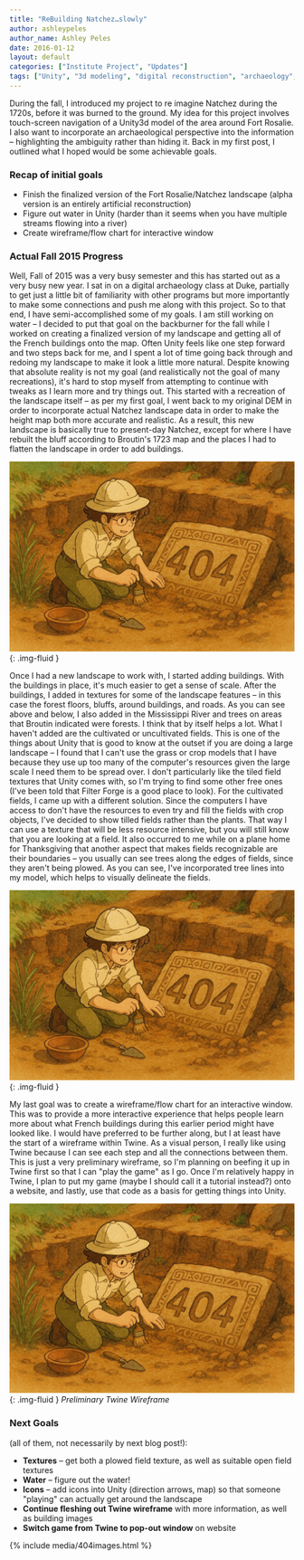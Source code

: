 ```yaml
---
title: "ReBuilding Natchez…slowly"
author: ashleypeles
author_name: Ashley Peles
date: 2016-01-12
layout: default
categories: ["Institute Project", "Updates"]
tags: ["Unity", "3d modeling", "digital reconstruction", "archaeology", "natchez", "Fort Rosalie", "historical reconstruction"]
---
```

During the fall, I introduced my project to re imagine Natchez during the 1720s, before it was burned to the ground. My idea for this project involves touch-screen navigation of a Unity3d model of the area around Fort Rosalie. I also want to incorporate an archaeological perspective into the information – highlighting the ambiguity rather than hiding it. Back in my first post, I outlined what I hoped would be some achievable goals.

### Recap of initial goals
* Finish the finalized version of the Fort Rosalie/Natchez landscape (alpha version is an entirely artificial reconstruction)
* Figure out water in Unity (harder than it seems when you have multiple streams flowing into a river)
* Create wireframe/flow chart for interactive window

### Actual Fall 2015 Progress

Well, Fall of 2015 was a very busy semester and this has started out as a very busy new year. I sat in on a digital archaeology class at Duke, partially to get just a little bit of familiarity with other programs but more importantly to make some connections and push me along with this project. So to that end, I have semi-accomplished some of my goals. I am still working on water – I decided to put that goal on the backburner for the fall while I worked on creating a finalized version of my landscape and getting all of the French buildings onto the map. Often Unity feels like one step forward and two steps back for me, and I spent a lot of time going back through and redoing my landscape to make it look a little more natural. Despite knowing that absolute reality is not my goal (and realistically not the goal of many recreations), it's hard to stop myself from attempting to continue with tweaks as I learn more and try things out. This started with a recreation of the landscape itself – as per my first goal, I went back to my original DEM in order to incorporate actual Natchez landscape data in order to make the height map both more accurate and realistic. As a result, this new landscape is basically true to present-day Natchez, except for where I have rebuilt the bluff according to Broutin's 1723 map and the places I had to flatten the landscape in order to add buildings.

![Natchez landscape reconstruction progress](/images/posts/404.png){: .img-fluid }

Once I had a new landscape to work with, I started adding buildings. With the buildings in place, it's much easier to get a sense of scale. After the buildings, I added in textures for some of the landscape features – in this case the forest floors, bluffs, around buildings, and roads. As you can see above and below, I also added in the Mississippi River and trees on areas that Broutin indicated were forests. I think that by itself helps a lot. What I haven't added are the cultivated or uncultivated fields. This is one of the things about Unity that is good to know at the outset if you are doing a large landscape – I found that I can't use the grass or crop models that I have because they use up too many of the computer's resources given the large scale I need them to be spread over. I don't particularly like the tiled field textures that Unity comes with, so I'm trying to find some other free ones (I've been told that Filter Forge is a good place to look). For the cultivated fields, I came up with a different solution. Since the computers I have access to don't have the resources to even try and fill the fields with crop objects, I've decided to show tilled fields rather than the plants. That way I can use a texture that will be less resource intensive, but you will still know that you are looking at a field. It also occurred to me while on a plane home for Thanksgiving that another aspect that makes fields recognizable are their boundaries – you usually can see trees along the edges of fields, since they aren't being plowed. As you can see, I've incorporated tree lines into my model, which helps to visually delineate the fields.

![Natchez model with buildings and landscape features](/images/posts/404.png){: .img-fluid }

My last goal was to create a wireframe/flow chart for an interactive window. This was to provide a more interactive experience that helps people learn more about what French buildings during this earlier period might have looked like. I would have preferred to be further along, but I at least have the start of a wireframe within Twine. As a visual person, I really like using Twine because I can see each step and all the connections between them. This is just a very preliminary wireframe, so I'm planning on beefing it up in Twine first so that I can "play the game" as I go. Once I'm relatively happy in Twine, I plan to put my game (maybe I should call it a tutorial instead?) onto a website, and lastly, use that code as a basis for getting things into Unity.

![Preliminary Twine Wireframe](/images/posts/404.png){: .img-fluid }
*Preliminary Twine Wireframe*

### Next Goals
(all of them, not necessarily by next blog post!):

* **Textures** – get both a plowed field texture, as well as suitable open field textures
* **Water** – figure out the water!
* **Icons** – add icons into Unity (direction arrows, map) so that someone "playing" can actually get around the landscape
* **Continue fleshing out Twine wireframe** with more information, as well as building images
* **Switch game from Twine to pop-out window** on website

{% include media/404images.html %}